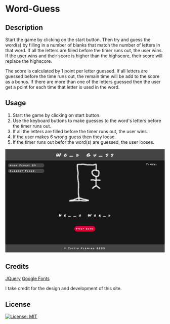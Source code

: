 # Word-Guess

## Description

Start the game by clicking on the start button. Then try and guess the word(s) by filling in a number of blanks that match the number of letters in that word. If all the letters are filled before the timer runs out, the user wins. If the user wins and their score is higher than the highscore, their score will replace the highscore.

The score is calculated by 1 point per letter guessed. If all letters are guessed before the time runs out, the remain time will be add to the score as a bonus. If there are more than one of the letters guessed then the user get a point for each time that letter is used in the word.

## Usage

1. Start the game by clicking on start button. 
2. Use the keyboard buttons to make guesses to the word's letters before the timer runs out. 
3. If all the letters are filled before the timer runs out, the user wins.
4. If the user makes 6 wrong guess then they loose.
5. If the timer runs out befor the word(s) are guessed, the user looses.


[![screenshot](./assets/images/wordguess.png)]()

## Credits

[JQuery](https://jquery.com/)
[Google Fonts](https://fonts.google.com/)

I take credit for the design and development of this site.

## License

[![License: MIT](https://img.shields.io/badge/License-MIT-yellow.svg)](https://opensource.org/licenses/MIT)


